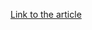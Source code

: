 [Link to the article](https://www.securityweek.com/apple-to-pay-95-million-to-settle-lawsuit-accusing-siri-of-snoopy-eavesdropping/)
